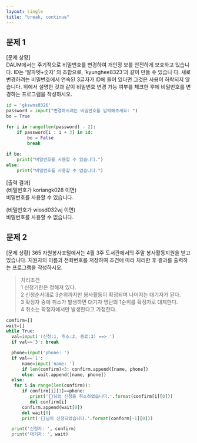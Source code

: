 ```yaml
---
layout: single
title: "break, continue"
---
```

문제 1
-
[문제 상황]  
DAUM에서는 주기적으로 비밀번호를 변경하여 개인정 보를 안전하게 보호하고 있습니다. ID는 ‘알파벳+숫자’ 의 조합으로, ‘kyunghee8323’과 같이 만들 수 있습니 다. 새로 변경하려는 비밀번호에서 연속된 3글자가 
ID에 들어 있다면 그것은 사용이 허락되지 않습니다. 위에서 설명한 것과 같이 비밀번호 변경 가능 여부를 체크한 후에 비밀번호를 변경하는 프로그램을 작성하시오.  

~~~python
id = 'gkswns0326'
password = input("변경하시려는 비밀번호를 입력해주세요: ")
bo = True

for i in range(len(password) - 2):
    if password[i : i + 3] in id:
        bo = False
        break
    
if bo:
    print("비밀번호를 사용할 수 있습니다.")
else:
    print("비밀번호를 사용할 수 없습니다.")
~~~

[출력 결과]  
(비밀번호가 koriangk028 이면)  
비밀번호를 사용할 수 있습니다.    

(비밀번호가 wiosd032wj 이면)  
비밀번호를 사용할 수 없습니다.  

문제 2
-
[문제 상황]
365 자원봉사포털에서는 4월 3주 도서관에서의 주말 봉사활동지원을 받고 있습니다. 지원자의 이름과 전화번호를 저장하여 조건에 따라 처리한 후 결과를 출력하는 프로그램을 작성하시오.  
> 처리조건  
1 신청기한은 정해져 있다.  
2 신청순서대로 3순위까지만 봉사활동이 확정되며 나머지는 대기자가 된다.  
3 확정자 중에 취소가 발생하면 대기자 명단의 1순위를 확정자로 대체한다.  
4 취소는 확정자에서만 발생한다고 가정한다.  

~~~python
comfirm=[]
wait=[]
while True:
  val=input('(신청:1, 취소:2, 종료:3) ==> ')
  if val=='3': break

  phone=input('phone: ')
  if val=='1':
      name=input('name: ')
      if len(comfirm)<3: confirm.append([name, phone])
      else: wait.append([name, phone])
  else:
   for i in range(len(confirm)):
      if confirm[i][1]==phone:
         print('{}님의 신청을 취소하였습니다.'.format(confirm[i][0]))
         del confirm[i]
      confirm.append(wait[0])
      del wait[0]
      print('{}님이 신청되었습니다.'.format(conform[-1][0]))

  print('신청자: ', confirm)
  print('대기자: ', wait)
~~~
